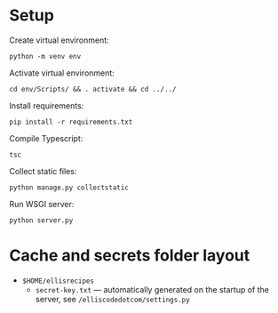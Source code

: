 # Setup

Create virtual environment:

```
python -m venv env
```

Activate virtual environment:

```
cd env/Scripts/ && . activate && cd ../../
```

Install requirements:

```
pip install -r requirements.txt
```

Compile Typescript:

```
tsc
```

Collect static files:

```
python manage.py collectstatic
```

Run WSGI server:

```
python server.py
```

# Cache and secrets folder layout

- `$HOME/ellisrecipes`
    - `secret-key.txt` &mdash; automatically generated on the startup of the server, see `/elliscodedotcom/settings.py`